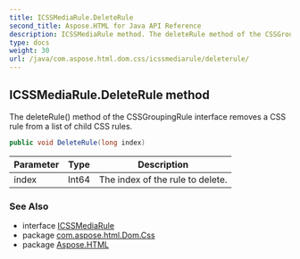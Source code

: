 ```yaml
---
title: ICSSMediaRule.DeleteRule
second_title: Aspose.HTML for Java API Reference
description: ICSSMediaRule method. The deleteRule method of the CSSGroupingRule interface removes a CSS rule from a list of child CSS rules
type: docs
weight: 30
url: /java/com.aspose.html.dom.css/icssmediarule/deleterule/
---
```

## ICSSMediaRule.DeleteRule method

The deleteRule() method of the CSSGroupingRule interface removes a CSS rule from a list of child CSS rules.

```java
public void DeleteRule(long index)
```

| Parameter | Type | Description |
| --- | --- | --- |
| index | Int64 | The index of the rule to delete. |

### See Also

* interface [ICSSMediaRule](../)
* package [com.aspose.html.Dom.Css](../../icssmediarule/)
* package [Aspose.HTML](../../../)
